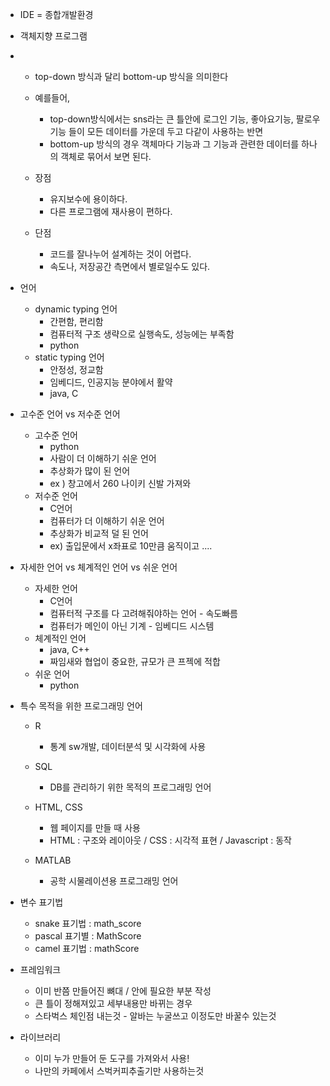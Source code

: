 - IDE = 종합개발환경
- 객체지향 프로그램

- - top-down 방식과 달리 bottom-up 방식을 의미한다
  - 예를들어,
    -  top-down방식에서는 sns라는 큰 틀안에 로그인 기능, 좋아요기능, 팔로우 기능 들이 모든 데이터를 가운데 두고 다같이 사용하는 반면
    - bottom-up 방식의 경우 객체마다 기능과 그 기능과 관련한 데이터를 하나의 객체로 묶어서 보면 된다.

  - 장점 
    - 유지보수에 용이하다.
    - 다른 프로그램에 재사용이 편하다.
  - 단점
    - 코드를 잘나누어 설계하는 것이 어렵다.
    - 속도나, 저장공간 측면에서 별로일수도 있다.

- 언어
  - dynamic typing 언어
    - 간편함, 편리함
    - 컴퓨터적 구조 생략으로 실행속도, 성능에는 부족함
    - python
  - static typing 언어
    - 안정성, 정교함
    - 임베디드, 인공지능 분야에서 활약
    - java, C
- 고수준 언어 vs 저수준 언어
  - 고수준 언어 
    - python
    - 사람이 더 이해하기 쉬운 언어
    - 추상화가 많이 된 언어
    - ex ) 창고에서 260 나이키 신발 가져와
  - 저수준 언어
    - C언어
    - 컴퓨터가 더 이해하기 쉬운 언어 
    - 추상화가 비교적 덜 된 언어 
    - ex) 출입문에서 x좌표로 10만큼 움직이고 ....
- 자세한 언어 vs  체계적인 언어 vs 쉬운 언어
  - 자세한 언어	
    - C언어
    - 컴퓨터적 구조를 다 고려해줘야하는 언어 - 속도빠름
    - 컴퓨터가 메인이 아닌 기계 - 임베디드 시스템
  - 체계적인 언어
    - java, C++
    - 짜임새와 협업이 중요한, 규모가 큰 프젝에 적합
  - 쉬운 언어
    - python



- 특수 목적을 위한 프로그래밍 언어

  - R
    - 통계 sw개발, 데이터분석 및 시각화에 사용
  - SQL
    - DB를 관리하기 위한 목적의 프로그래밍 언어
  - HTML, CSS
    - 웹 페이지를 만들 때 사용
    - HTML : 구조와 레이아웃 / CSS : 시각적 표현 / Javascript : 동작

  - MATLAB 
    - 공학 시물레이션용 프로그래밍 언어



- 변수 표기법
  - snake 표기법 : math_score
  - pascal 표기별 : MathScore
  - camel 표기법 : mathScore

- 프레임워크
  - 이미 반쯤 만들어진 뼈대 / 안에 필요한 부분 작성
  - 큰 틀이 정해져있고 세부내용만 바뀌는 경우
  - 스타벅스 체인점 내는것 - 알바는 누굴쓰고 이정도만 바꿀수 있는것

- 라이브러리
  - 이미 누가 만들어 둔 도구를 가져와서 사용!
  - 나만의 카페에서 스벅커피추출기만 사용하는것